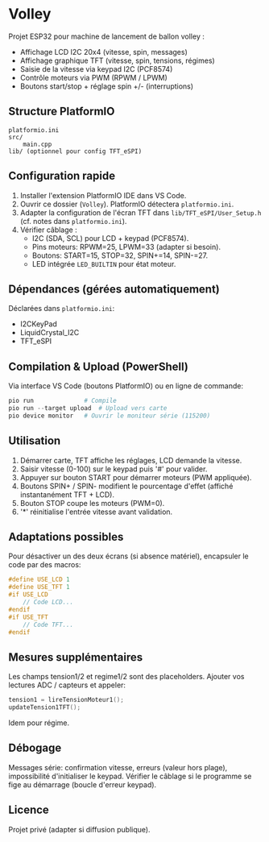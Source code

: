 # Volley

Projet ESP32 pour machine de lancement de ballon volley :
 - Affichage LCD I2C 20x4 (vitesse, spin, messages)
 - Affichage graphique TFT (vitesse, spin, tensions, régimes)
 - Saisie de la vitesse via keypad I2C (PCF8574)
 - Contrôle moteurs via PWM (RPWM / LPWM)
 - Boutons start/stop + réglage spin +/- (interruptions)

## Structure PlatformIO
```
platformio.ini
src/
	main.cpp
lib/ (optionnel pour config TFT_eSPI)
```

## Configuration rapide
1. Installer l'extension PlatformIO IDE dans VS Code.
2. Ouvrir ce dossier (`Volley`). PlatformIO détectera `platformio.ini`.
3. Adapter la configuration de l'écran TFT dans `lib/TFT_eSPI/User_Setup.h` (cf. notes dans `platformio.ini`).
4. Vérifier câblage :
	 - I2C (SDA, SCL) pour LCD + keypad (PCF8574).
	 - Pins moteurs: RPWM=25, LPWM=33 (adapter si besoin). 
	 - Boutons: START=15, STOP=32, SPIN+=14, SPIN-=27.
	 - LED intégrée `LED_BUILTIN` pour état moteur.

## Dépendances (gérées automatiquement)
Déclarées dans `platformio.ini`:
 - I2CKeyPad
 - LiquidCrystal_I2C
 - TFT_eSPI

## Compilation & Upload (PowerShell)
Via interface VS Code (boutons PlatformIO) ou en ligne de commande:
```powershell
pio run              # Compile
pio run --target upload  # Upload vers carte
pio device monitor   # Ouvrir le moniteur série (115200)
```

## Utilisation
1. Démarrer carte, TFT affiche les réglages, LCD demande la vitesse.
2. Saisir vitesse (0-100) sur le keypad puis '#' pour valider.
3. Appuyer sur bouton START pour démarrer moteurs (PWM appliquée).
4. Boutons SPIN+ / SPIN- modifient le pourcentage d'effet (affiché instantanément TFT + LCD). 
5. Bouton STOP coupe les moteurs (PWM=0).
6. '*' réinitialise l'entrée vitesse avant validation.

## Adaptations possibles
Pour désactiver un des deux écrans (si absence matériel), encapsuler le code par des macros:
```cpp
#define USE_LCD 1
#define USE_TFT 1
#if USE_LCD
	// Code LCD...
#endif
#if USE_TFT
	// Code TFT...
#endif
```

## Mesures supplémentaires
Les champs tension1/2 et regime1/2 sont des placeholders. Ajouter vos lectures ADC / capteurs et appeler:
```cpp
tension1 = lireTensionMoteur1();
updateTension1TFT();
```
Idem pour régime.

## Débogage
Messages série: confirmation vitesse, erreurs (valeur hors plage), impossibilité d'initialiser le keypad.
Vérifier le câblage si le programme se fige au démarrage (boucle d'erreur keypad).

## Licence
Projet privé (adapter si diffusion publique).

